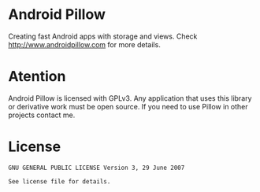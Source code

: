 Android Pillow
==========
Creating fast Android apps with storage and views. Check http://www.androidpillow.com for more details.

Atention
==========
Android Pillow is licensed with GPLv3. Any application that uses this library or derivative work must be open source.
If you need to use Pillow in other projects contact me.

License
=========
    GNU GENERAL PUBLIC LICENSE Version 3, 29 June 2007

    See license file for details.

